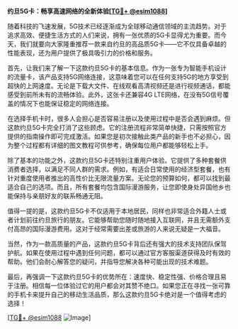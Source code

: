**约旦5G卡：畅享高速网络的全新体验[[TG💪+ @esim1088](https://t.me/s/esim1088)]**

随着科技的飞速发展，5G技术已经逐渐成为全球移动通信领域的主流趋势。对于追求高效、便捷生活方式的人们来说，拥有一张优质的5G卡显得尤为重要。而今天，我们就要向大家隆重推荐一款来自约旦的高品质5G卡——它不仅具备卓越的性能表现，还为用户提供了极具吸引力的价格和服务。

首先，让我们来了解一下这款约旦5G卡的基本信息。作为一张专为智能手机设计的流量卡，该产品支持5G网络连接，这意味着您可以在任何支持5G的地方享受到超快的上网速度。无论是下载大文件、在线观看高清视频还是进行视频通话，都能感受到前所未有的流畅体验。此外，这张卡还兼容4G LTE网络，在没有5G信号覆盖的情况下也能保证稳定的网络连接。

在选择手机卡时，很多人会担心是否容易注册以及使用过程中是否会遇到麻烦。但这款约旦5G卡完全打消了这些顾虑。它的注册流程非常简单快捷，只需按照官方提供的指南操作即可完成激活。如果您是初次接触此类产品的新手也不必担心，因为整个过程都有详细的图文教程可供参考，确保每位用户都能够轻松上手。

除了基本的功能之外，这款约旦5G卡还特别注重用户体验。它提供了多种套餐供消费者选择，以满足不同人群的需求。例如，有适合日常使用的经济型套餐，也有针对重度使用者推出的高性价比无限流量方案。无论您的预算如何，都可以找到最适合自己的选项。而且，所有套餐均包含国际漫游服务，让您即使身处异国他乡也能保持与亲朋好友的联系畅通无阻。

值得一提的是，这款约旦5G卡不仅适用于本地居民，同样也非常适合外籍人士或者计划前往约旦旅行的朋友。它能够帮助您随时随地接入互联网，并且无需额外支付高昂的国际漫游费用。这对于经常需要出差或旅游的人来说无疑是一大福音。

当然，作为一款高质量的产品，这款约旦5G卡背后还有强大的技术支持团队保驾护航。如果在使用过程中遇到任何问题，都可以通过官方客服渠道获得及时有效的帮助。他们会耐心解答您的疑问，并指导您解决各种可能出现的技术难题。

最后，再强调一下这款约旦5G卡的优势所在：速度快、稳定性强、价格合理且易于注册。相信每一位体验过它的用户都会对其赞不绝口。如果您正在寻找一张可靠的手机卡来提升自己的移动生活品质，那么这款约旦5G卡绝对是一个值得考虑的选择！

[[TG💪+ @esim1088](https://t.me/s/esim1088) ![Image](https://i.postimg.cc/4NQfJmqS/Snipaste-2025-05-13-00-14-12.png)]